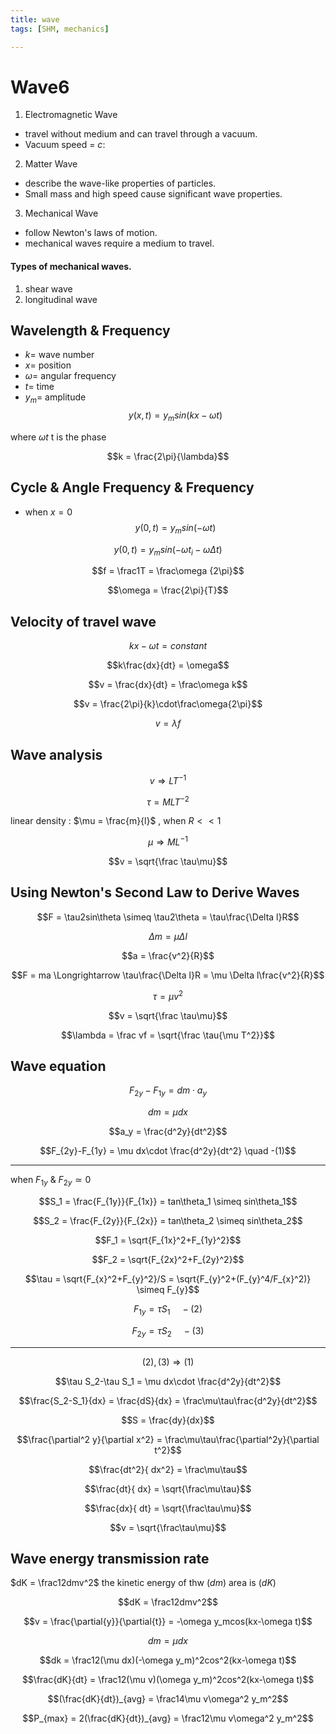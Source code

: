```yaml
---
title: wave
tags: [SHM, mechanics]

---
```


# Wave6

1. Electromagnetic Wave
* travel without medium and can travel through a vacuum.
* Vacuum speed = $c$: 

2. Matter Wave
* describe the wave-like properties of particles.
* Small mass and high speed cause significant wave properties.

3. Mechanical Wave
* follow Newton's laws of motion.
* mechanical waves require a medium to travel.

#### Types of mechanical waves.
1. shear wave
2. longitudinal wave

## Wavelength & Frequency
* $k =$ wave number
* $x =$ position
* $\omega =$ angular frequency
* $t =$ time
* $y_m =$ amplitude
$$y(x,t) = y_msin(kx-\omega t)$$

where $\omega t$ t is the phase

$$k = \frac{2\pi}{\lambda}$$
## Cycle & Angle Frequency & Frequency
* when $x = 0$
$$y(0,t) = y_msin(-\omega t)$$

$$y(0,t) = y_msin(-\omega t_i-\omega \Delta t)$$

$$f = \frac1T = \frac\omega {2\pi}$$ 

$$\omega = \frac{2\pi}{T}$$
## Velocity of travel wave
$$kx-\omega t = constant$$

$$k\frac{dx}{dt} = \omega$$

$$v = \frac{dx}{dt} = \frac\omega k$$

$$v = \frac{2\pi}{k}\cdot\frac\omega{2\pi}$$

$$v = \lambda f$$

## Wave analysis
$$v \Longrightarrow LT^{-1}$$

$$\tau = MLT^{-2}$$

linear density : $\mu = \frac{m}{l}$ , when $R<<1$

$$\mu \Longrightarrow  ML^{-1}$$

$$v = \sqrt{\frac \tau\mu}$$

## Using Newton's Second Law to Derive Waves

$$F = \tau2sin\theta \simeq \tau2\theta = \tau\frac{\Delta l}R$$

$$\Delta m = \mu \Delta l$$

$$a = \frac{v^2}{R}$$

$$F = ma \Longrightarrow \tau\frac{\Delta l}R = \mu \Delta l\frac{v^2}{R}$$

$$\tau = \mu v^2$$

$$v = \sqrt{\frac \tau\mu}$$

$$\lambda = \frac vf = 
\sqrt{\frac \tau{\mu T^2}}$$

## Wave equation
$$F_{2y}-F_{1y} = dm\cdot a_y$$

$$dm = \mu dx$$

$$a_y = \frac{d^2y}{dt^2}$$

$$F_{2y}-F_{1y} = \mu dx\cdot \frac{d^2y}{dt^2} \quad -(1)$$
***
when $F_{1y}$ & $F_{2y} \simeq 0$

$$S_1 = \frac{F_{1y}}{F_{1x}} = tan\theta_1 \simeq sin\theta_1$$

$$S_2 = \frac{F_{2y}}{F_{2x}} = tan\theta_2 \simeq sin\theta_2$$

$$F_1 = \sqrt{F_{1x}^2+F_{1y}^2}$$

$$F_2 = \sqrt{F_{2x}^2+F_{2y}^2}$$

$$\tau = \sqrt{F_{x}^2+F_{y}^2}/S = \sqrt{F_{y}^2+(F_{y}^4/F_{x}^2)} \simeq F_{y}$$

$$F_{1y} = \tau S_1	\quad -(2)$$

$$F_{2y} = \tau S_2 \quad -(3)$$
***
$$(2),(3)\Longrightarrow(1)$$

$$\tau S_2-\tau S_1 = \mu dx\cdot \frac{d^2y}{dt^2}$$

$$\frac{S_2-S_1}{dx} = \frac{dS}{dx} = \frac\mu\tau\frac{d^2y}{dt^2}$$

$$S = \frac{dy}{dx}$$

$$\frac{\partial^2 y}{\partial x^2} = \frac\mu\tau\frac{\partial^2y}{\partial t^2}$$

$$\frac{dt^2}{
dx^2} = \frac\mu\tau$$

$$\frac{dt}{
dx} = \sqrt{\frac\mu\tau}$$

$$\frac{dx}{
dt} = \sqrt{\frac\tau\mu}$$

$$v = \sqrt{\frac\tau\mu}$$

## Wave energy transmission rate
$dK = \frac12dmv^2$ the kinetic energy of thw $(dm)$ area is $(dK)$

$$dK = \frac12dmv^2$$

$$v = \frac{\partial{y}}{\partial{t}} = -\omega y_mcos(kx-\omega t)$$

$$dm = \mu dx$$

$$dk = \frac12(\mu dx)(-\omega y_m)^2cos^2(kx-\omega t)$$

$$\frac{dK}{dt} = \frac12(\mu v)(\omega y_m)^2cos^2(kx-\omega t)$$

$$(\frac{dK}{dt})_{avg} = \frac14\mu v\omega^2 y_m^2$$

$$P_{max} = 2(\frac{dK}{dt})_{avg} = \frac12\mu v\omega^2 y_m^2$$
